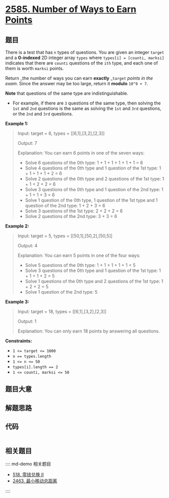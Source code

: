 # [2585. Number of Ways to Earn Points](https://leetcode.com/problems/number-of-ways-to-earn-points/)

## 题目

There is a test that has `n` types of questions. You are given an integer
`target` and a **0-indexed** 2D integer array `types` where `types[i] =
[counti, marksi]` indicates that there are `counti` questions of the `ith`
type, and each one of them is worth `marksi` points.

Return _the number of ways you can earn **exactly** _`target` _points in the
exam_. Since the answer may be too large, return it **modulo** `10^9 + 7`.

**Note** that questions of the same type are indistinguishable.

- For example, if there are `3` questions of the same type, then solving the `1st` and `2nd` questions is the same as solving the `1st` and `3rd` questions, or the `2nd` and `3rd` questions.

**Example 1:**

> Input: target = 6, types = [[6,1],[3,2],[2,3]]
>
> Output: 7
>
> Explanation: You can earn 6 points in one of the seven ways:
>
> - Solve 6 questions of the 0th type: 1 + 1 + 1 + 1 + 1 + 1 = 6
> - Solve 4 questions of the 0th type and 1 question of the 1st type: 1 + 1 + 1 + 1 + 2 = 6
> - Solve 2 questions of the 0th type and 2 questions of the 1st type: 1 + 1 + 2 + 2 = 6
> - Solve 3 questions of the 0th type and 1 question of the 2nd type: 1 + 1 + 1 + 3 = 6
> - Solve 1 question of the 0th type, 1 question of the 1st type and 1 question of the 2nd type: 1 + 2 + 3 = 6
> - Solve 3 questions of the 1st type: 2 + 2 + 2 = 6
> - Solve 2 questions of the 2nd type: 3 + 3 = 6

**Example 2:**

> Input: target = 5, types = [[50,1],[50,2],[50,5]]
>
> Output: 4
>
> Explanation: You can earn 5 points in one of the four ways:
>
> - Solve 5 questions of the 0th type: 1 + 1 + 1 + 1 + 1 = 5
> - Solve 3 questions of the 0th type and 1 question of the 1st type: 1 + 1 + 1 + 2 = 5
> - Solve 1 questions of the 0th type and 2 questions of the 1st type: 1 + 2 + 2 = 5
> - Solve 1 question of the 2nd type: 5

**Example 3:**

> Input: target = 18, types = [[6,1],[3,2],[2,3]]
>
> Output: 1
>
> Explanation: You can only earn 18 points by answering all questions.

**Constraints:**

- `1 <= target <= 1000`
- `n == types.length`
- `1 <= n <= 50`
- `types[i].length == 2`
- `1 <= counti, marksi <= 50`

## 题目大意

## 解题思路

## 代码

```javascript

```

## 相关题目

:::: md-demo 相关题目

- [518. 零钱兑换 II](https://leetcode.com/problems/coin-change-ii)
- [2463. 最小移动总距离](https://leetcode.com/problems/minimum-total-distance-traveled)

::::
